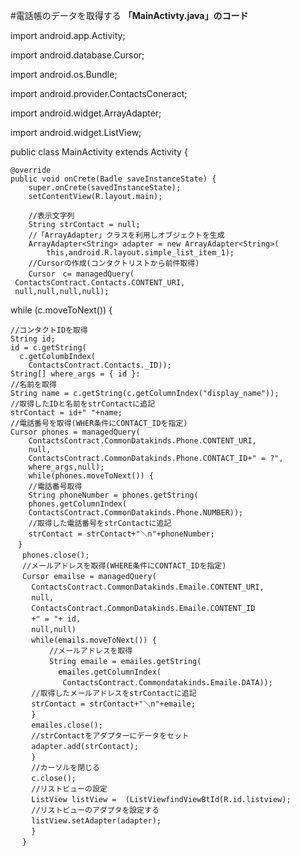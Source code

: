 #電話帳のデータを取得する
**「MainActivty.java」のコード**

import android.app.Activity;

import android.database.Cursor;

import android.os.Bundle;

import android.provider.ContactsConeract;

import android.widget.ArrayAdapter;

import android.widget.ListView;

public class MainActivity extends Activity {

	@override
	public void onCrete(Badle saveInstanceState) {
		super.onCrete(savedInstanceState);
		setContentView(R.layout.main);
		
		//表示文字列
		String strContact = null;
		//「ArrayAdapter」クラスを利用しオブジェクトを生成
		ArrayAdapter<String> adapter = new ArrayAdapter<String>(
			this,android.R.layout.simple_list_item_1);
		//Cursorの作成(コンタクトリストから前件取得)
		Cursor　c= managedQuery(
     ContactsContract.Contacts.CONTENT_URI,
     null,null,null,null);
   while (c.moveToNext()) {
   
   	//コンタクトIDを取得
   	String id;
   	id = c.getString(
   	  c.getColumbIndex(
   	  	ContactsContract.Contacts._ID));
   	String[] where_args = { id }:
   	//名前を取得
   	String name = c.getString(c.getColumnIndex("display_name"));
   	//取得したIDと名前をstrContactに追記
   	strContact = id+" "+name;
   	//電話番号を取得(WHER条件にCONTACT_IDを指定)
   	Cursor phones = managedQuery(
   		ContactsContract.CommonDatakinds.Phone.CONTENT_URI,
   		null,
   		ContactsContract.CommonDatakinds.Phone.CONTACT_ID+" = ?",
   		where_args,null);
   		while(phones.moveToNext()) {
   		//電話番号取得
   		String phoneNumber = phones.getString(
   		phones.getColumnIndex(
   		ContactsContract.CommonDatakinds.Phone.NUMBER));
   		//取得した電話番号をstrContactに追記
   		strContact = strContact+"＼n"+phoneNumber;
   	　}
   	　 phones.close();
   	　 //メールアドレスを取得(WHERE条件にCONTACT_IDを指定)
   	　 Cursor emailse = managedQuery(
   	　 	ContactsContract.CommonDatakinds.Emaile.CONTENT_URI,
   	　 	null,
   	　 	ContactsContract.CommonDatakinds.Emaile.CONTENT_ID
   	　 	+" = "+ id,
   	　 	null,null)
   	　 	while(emails.moveToNext()) {
   	　 		//メールアドレスを取得
   	　 		String emaile = emailes.getString(
   	　 		  emailes.getColumnIndex(
   	　 		   ContactsContract.Commondatakinds.Emaile.DATA));
   	　 	//取得したメールアドレスをstrContactに追記
   	　 	strContact = strContact+"＼n"+emaile;
   	　 	}
   	　 	emailes.close();
   	　 	//strContactをアダプターにデータをセット
   	　 	adapter.add(strContact);
   	　 	}
   	　 	//カーソルを閉じる
   	　 	c.close();
   	　 	//リストビューの設定
   	　 	ListView listView =  (ListViewfindViewBtId(R.id.listview);
   	　 	//リストビューのアダプタを設定する
   	　 	listView.setAdapter(adapter);
   	　 	}
   	　 }
   	　 	
   	　 	
   	　 	
   	　 
   	　 
   		
   	
   	
   	
